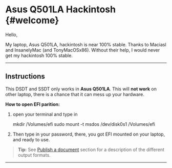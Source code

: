 Asus Q501LA Hackintosh	{#welcome}
=====================


Hello,

My laptop, Asus Q501LA, hackintosh is near 100% stable. Thanks to Maciasl and InsanelyMac (and TonyMacOSx86). Without their help, I would never get my hackintosh 100% stable. 

----------


Instructions
---------

This DSDT and SSDT only works in **Asus Q501LA**. This will **not work** on other laptop, there is a chance that it can mess up your hardware.

**How to open EFI parition:**

 1. open your terminal and type in

    mkdir /Volumes/efi
    sudo mount -t msdos /dev/disk0s1 /Volumes/efi

 2. Then type in your password, there, you got EFI mounted on your laptop, and ready to use.



> **Tip:** See [<i class="icon-share"></i> Publish a document](#publish-a-document) section for a description of the different output formats.


----------

